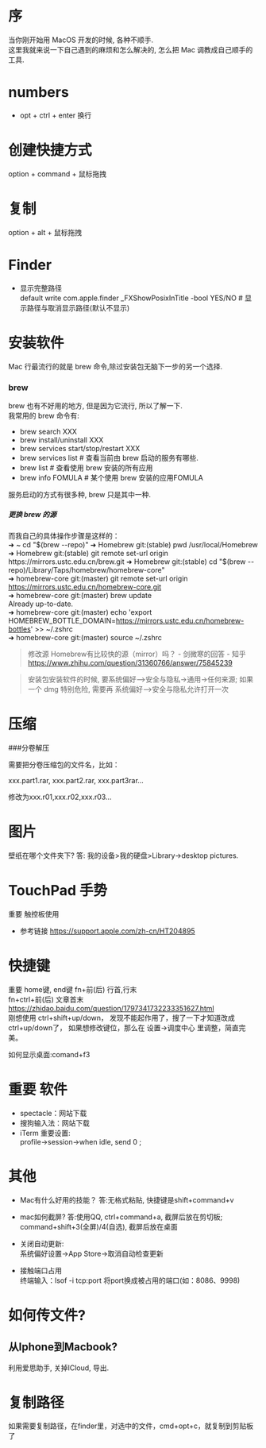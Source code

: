 # 序
当你刚开始用 MacOS 开发的时候, 各种不顺手.   
这里我就来说一下自己遇到的麻烦和怎么解决的, 怎么把 Mac 调教成自己顺手的工具.  

# numbers
- opt + ctrl + enter 换行

# 创建快捷方式
option + command + 鼠标拖拽  

# 复制
option + alt + 鼠标拖拽

# Finder
- 显示完整路径  
default write com.apple.finder _FXShowPosixInTitle -bool YES/NO # 显示路径与取消显示路径(默认不显示)

# 安装软件
Mac 行最流行的就是 brew 命令,除过安装包无脑下一步的另一个选择.  

### brew
brew 也有不好用的地方, 但是因为它流行, 所以了解一下.  
我常用的 brew 命令有:
   - brew search  XXX
   - brew install/uninstall XXX
   - brew services start/stop/restart XXX
   - brew services list # 查看当前由 brew 启动的服务有哪些.  
   - brew list # 查看使用 brew 安装的所有应用
   - brew info FOMULA  # 某个使用 brew 安装的应用FOMULA

   服务启动的方式有很多种, brew 只是其中一种.  

##### 更换 brew 的源 

而我自己的具体操作步骤是这样的：  
➜ ~ cd "$(brew --repo)"  
➜ Homebrew git:(stable) pwd  
/usr/local/Homebrew  
➜ Homebrew git:(stable) git remote set-url origin https://mirrors.ustc.edu.cn/brew.git  
➜ Homebrew git:(stable) cd "$(brew --repo)/Library/Taps/homebrew/homebrew-core"  
➜ homebrew-core git:(master) git remote set-url origin https://mirrors.ustc.edu.cn/homebrew-core.git  
➜ homebrew-core git:(master) brew update  
Already up-to-date.  
➜ homebrew-core git:(master) echo 'export HOMEBREW_BOTTLE_DOMAIN=https://mirrors.ustc.edu.cn/homebrew-bottles' >> ~/.zshrc  
➜ homebrew-core git:(master) source ~/.zshrc  

> 修改源
Homebrew有比较快的源（mirror）吗？ - 剑微寒的回答 - 知乎
https://www.zhihu.com/question/31360766/answer/75845239

> 安装包安装软件的时候, 要系统偏好-->安全与隐私->通用->任何来源; 如果一个 dmg 特别危险, 需要再 系统偏好-->安全与隐私允许打开一次


# 压缩

###分卷解压

需要把分卷压缩包的文件名，比如：

xxx.part1.rar, xxx.part2.rar,  xxx.part3rar... 

修改为xxx.r01,xxx.r02,xxx.r03... 


# 图片
壁纸在哪个文件夹下?
答: 我的设备>我的硬盘>Library->desktop pictures.

# TouchPad 手势
重要 触控板使用  
- 参考链接 https://support.apple.com/zh-cn/HT204895

# 快捷键  
重要 home键, end键
fn+前(后) 行首,行末  
fn+ctrl+前(后) 文章首末  
https://zhidao.baidu.com/question/1797341732233351627.html  
刚想使用 ctrl+shift+up/down， 发现不能起作用了，搜了一下才知道改成 ctrl+up/down了， 如果想修改键位，那么在 设置->调度中心 里调整，简直完美。

如何显示桌面:comand+f3


# 重要 软件
- spectacle：网站下载
- 搜狗输入法：网站下载
- iTerm
重要设置:  
profile->session->when idle, send 0 ;  


# 其他

- Mac有什么好用的技能？
答:无格式粘贴, 快捷键是shift+command+v

- mac如何截屏?
答:使用QQ, ctrl+command+a, 截屏后放在剪切板; command+shift+3(全屏)/4(自选), 截屏后放在桌面

- 关闭自动更新:  
系统偏好设置->App Store->取消自动检查更新

- 接触端口占用  
终端输入：lsof -i tcp:port 将port换成被占用的端口(如：8086、9998)

# 如何传文件?
## 从Iphone到Macbook? 
利用爱思助手, 关掉ICloud, 导出.   



# 复制路径

如果需要复制路径，在finder里，对选中的文件，cmd+opt+c，就复制到剪贴板了

